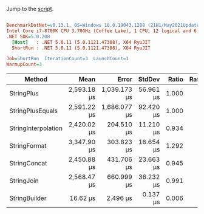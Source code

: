 Jump to the [script](StringConcatBenchmark/TestHarness.cs).

``` ini

BenchmarkDotNet=v0.13.1, OS=Windows 10.0.19043.1288 (21H1/May2021Update)
Intel Core i7-8700K CPU 3.70GHz (Coffee Lake), 1 CPU, 12 logical and 6 physical cores
.NET SDK=5.0.208
  [Host]   : .NET 5.0.11 (5.0.1121.47308), X64 RyuJIT
  ShortRun : .NET 5.0.11 (5.0.1121.47308), X64 RyuJIT

Job=ShortRun  IterationCount=3  LaunchCount=1  
WarmupCount=3  

```
|              Method |        Mean |        Error |    StdDev | Ratio | RatioSD |     Gen 0 |    Gen 1 | Allocated |
|-------------------- |------------:|-------------:|----------:|------:|--------:|----------:|---------:|----------:|
|          StringPlus | 2,593.18 μs | 1,039.173 μs | 56.961 μs | 1.000 |    0.00 | 5710.9375 | 996.0938 | 35,215 KB |
|    StringPlusEquals | 2,591.22 μs | 1,686.077 μs | 92.420 μs | 1.000 |    0.06 | 5710.9375 | 996.0938 | 35,215 KB |
| StringInterpolation | 2,420.02 μs |   204.510 μs | 11.210 μs | 0.934 |    0.02 | 5710.9375 | 996.0938 | 35,215 KB |
|        StringFormat | 3,347.90 μs |   303.823 μs | 16.654 μs | 1.292 |    0.03 | 5710.9375 | 996.0938 | 35,215 KB |
|        StringConcat | 2,450.88 μs |   431.706 μs | 23.663 μs | 0.945 |    0.03 | 5710.9375 | 996.0938 | 35,215 KB |
|          StringJoin | 2,568.47 μs |   660.999 μs | 36.232 μs | 0.991 |    0.01 | 5718.7500 | 996.0938 | 35,254 KB |
|       StringBuilder |    16.62 μs |     2.496 μs |  0.137 μs | 0.006 |    0.00 |   24.6887 |   6.1646 |    152 KB |
